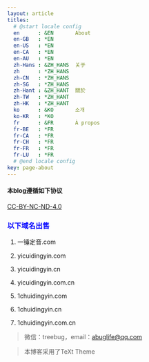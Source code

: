 ```yaml
---
layout: article
titles:
  # @start locale config
  en      : &EN       About
  en-GB   : *EN
  en-US   : *EN
  en-CA   : *EN
  en-AU   : *EN
  zh-Hans : &ZH_HANS  关于
  zh      : *ZH_HANS
  zh-CN   : *ZH_HANS
  zh-SG   : *ZH_HANS
  zh-Hant : &ZH_HANT  關於
  zh-TW   : *ZH_HANT
  zh-HK   : *ZH_HANT
  ko      : &KO       소개
  ko-KR   : *KO
  fr      : &FR       À propos
  fr-BE   : *FR
  fr-CA   : *FR
  fr-CH   : *FR
  fr-FR   : *FR
  fr-LU   : *FR
  # @end locale config
key: page-about
---
```


#### 本blog遵循如下协议

[CC-BY-NC-ND-4.0](https://creativecommons.org/licenses/by-nc-nd/4.0/deed.zh)

### <font color="blue">以下域名出售</font>

1. 一锤定音.com

2. yicuidingyin.com

3. yicuidingyin.cn

4. yicuidingyin.com.cn

5. 1chuidingyin.com

6. 1chuidingyin.cn

7. 1chuidingyin.com.cn

>微信：treebug，email：abuglife@qq.com

>本博客采用了TeXt Theme
